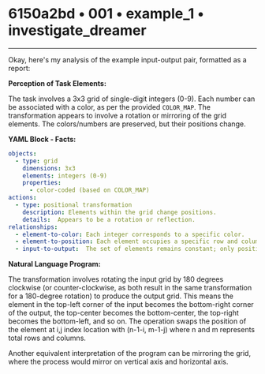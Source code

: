 # 6150a2bd • 001 • example_1 • investigate_dreamer

---
Okay, here's my analysis of the example input-output pair, formatted as a report:

**Perception of Task Elements:**

The task involves a 3x3 grid of single-digit integers (0-9). Each number can be associated with a color, as per the provided `COLOR_MAP`. The transformation appears to involve a rotation or mirroring of the grid elements. The colors/numbers are preserved, but their positions change.

**YAML Block - Facts:**



```yaml
objects:
  - type: grid
    dimensions: 3x3
    elements: integers (0-9)
    properties:
      - color-coded (based on COLOR_MAP)
actions:
  - type: positional transformation
    description: Elements within the grid change positions.
    details:  Appears to be a rotation or reflection.
relationships:
  - element-to-color: Each integer corresponds to a specific color.
  - element-to-position: Each element occupies a specific row and column in the grid.
  - input-to-output:  The set of elements remains constant; only positions change.
```



**Natural Language Program:**

The transformation involves rotating the input grid by 180 degrees clockwise (or counter-clockwise, as both result in the same transformation for a 180-degree rotation) to produce the output grid. This means the element in the top-left corner of the input becomes the bottom-right corner of the output, the top-center becomes the bottom-center, the top-right becomes the bottom-left, and so on. The operation swaps the position of the element at i,j index location with (n-1-i, m-1-j) where n and m represents total rows and columns.

Another equivalent interpretation of the program can be mirroring the grid, where the process would mirror on vertical axis and horizontal axis.

